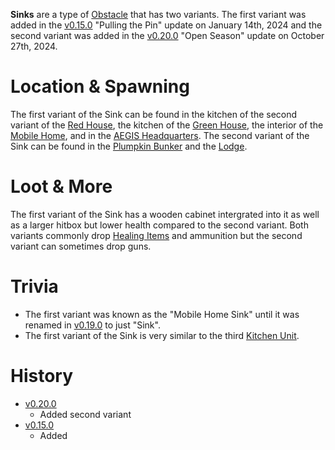 **Sinks** are a type of [Obstacle](/obstacles) that has two variants. The first variant was added in the [v0.15.0](https://github.com/HasangerGames/suroi/releases/tag/v0.15.0) "Pulling the Pin" update on January 14th, 2024 and the second variant was added in the [v0.20.0](https://github.com/HasangerGames/suroi/releases/tag/v0.20.0) "Open Season" update on October 27th, 2024.

# Location & Spawning

The first variant of the Sink can be found in the kitchen of the second variant of the [Red House](/buildings/red_houses), the kitchen of the [Green House](/buildings/green_house), the interior of the [Mobile Home](/buildings/mobile_home), and in the [AEGIS Headquarters](/buildings/headquarters). The second variant of the Sink can be found in the [Plumpkin Bunker](/buildings/plumpkin_bunker) and the [Lodge](/buildings/lodge).

# Loot & More

The first variant of the Sink has a wooden cabinet intergrated into it as well as a larger hitbox but lower health compared to the second variant. Both variants commonly drop [Healing Items](/healing) and ammunition but the second variant can sometimes drop guns.

# Trivia

- The first variant was known as the "Mobile Home Sink" until it was renamed in [v0.19.0](https://github.com/HasangerGames/suroi/releases/tag/v0.19.0) to just "Sink".
- The first variant of the Sink is very similar to the third [Kitchen Unit](/obstacles/kitchen_units).

# History

- [v0.20.0](https://github.com/HasangerGames/suroi/releases/tag/v0.20.0)
  - Added second variant
- [v0.15.0](https://github.com/HasangerGames/suroi/releases/tag/v0.15.0)
  - Added